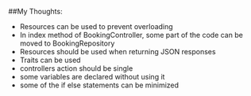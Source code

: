##My Thoughts:
- Resources can be used to prevent overloading
- In index method of BookingController, some part of the code can be moved to BookingRepository
- Resources should be used when returning JSON responses
- Traits can be used
- controllers action should be single
- some variables are declared without using it
- some of the if else statements can be minimized